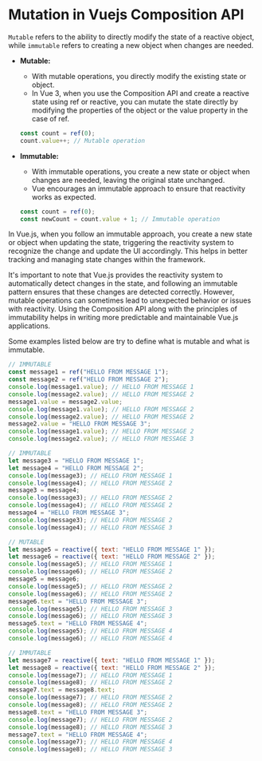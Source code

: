 # Mutation in Vuejs Composition API

`Mutable` refers to the ability to directly modify the state of a reactive object, while `immutable` refers to creating a new object when changes are needed.

- **Mutable:**

  - With mutable operations, you directly modify the existing state or object.
  - In Vue 3, when you use the Composition API and create a reactive state using ref or reactive, you can mutate the state directly by modifying the properties of the object or the value property in the case of ref.

  ```js
  const count = ref(0);
  count.value++; // Mutable operation
  ```

- **Immutable:**

  - With immutable operations, you create a new state or object when changes are needed, leaving the original state unchanged.
  - Vue encourages an immutable approach to ensure that reactivity works as expected.

  ```js
  const count = ref(0);
  const newCount = count.value + 1; // Immutable operation
  ```

In Vue.js, when you follow an immutable approach, you create a new state or object when updating the state, triggering the reactivity system to recognize the change and update the UI accordingly. This helps in better tracking and managing state changes within the framework.

It's important to note that Vue.js provides the reactivity system to automatically detect changes in the state, and following an immutable pattern ensures that these changes are detected correctly. However, mutable operations can sometimes lead to unexpected behavior or issues with reactivity. Using the Composition API along with the principles of immutability helps in writing more predictable and maintainable Vue.js applications.

Some examples listed below are try to define what is mutable and what is immutable.

```js
// IMMUTABLE
const message1 = ref("HELLO FROM MESSAGE 1");
const message2 = ref("HELLO FROM MESSAGE 2");
console.log(message1.value); // HELLO FROM MESSAGE 1
console.log(message2.value); // HELLO FROM MESSAGE 2
message1.value = message2.value;
console.log(message1.value); // HELLO FROM MESSAGE 2
console.log(message2.value); // HELLO FROM MESSAGE 2
message2.value = "HELLO FROM MESSAGE 3";
console.log(message1.value); // HELLO FROM MESSAGE 2
console.log(message2.value); // HELLO FROM MESSAGE 3
```

```js
// IMMUTABLE
let message3 = "HELLO FROM MESSAGE 1";
let message4 = "HELLO FROM MESSAGE 2";
console.log(message3); // HELLO FROM MESSAGE 1
console.log(message4); // HELLO FROM MESSAGE 2
message3 = message4;
console.log(message3); // HELLO FROM MESSAGE 2
console.log(message4); // HELLO FROM MESSAGE 2
message4 = "HELLO FROM MESSAGE 3";
console.log(message3); // HELLO FROM MESSAGE 2
console.log(message4); // HELLO FROM MESSAGE 3
```

```js
// MUTABLE
let message5 = reactive({ text: "HELLO FROM MESSAGE 1" });
let message6 = reactive({ text: "HELLO FROM MESSAGE 2" });
console.log(message5); // HELLO FROM MESSAGE 1
console.log(message6); // HELLO FROM MESSAGE 2
message5 = message6;
console.log(message5); // HELLO FROM MESSAGE 2
console.log(message6); // HELLO FROM MESSAGE 2
message6.text = "HELLO FROM MESSAGE 3";
console.log(message5); // HELLO FROM MESSAGE 3
console.log(message6); // HELLO FROM MESSAGE 3
message5.text = "HELLO FROM MESSAGE 4";
console.log(message5); // HELLO FROM MESSAGE 4
console.log(message6); // HELLO FROM MESSAGE 4
```

```js
// IMMUTABLE
let message7 = reactive({ text: "HELLO FROM MESSAGE 1" });
let message8 = reactive({ text: "HELLO FROM MESSAGE 2" });
console.log(message7); // HELLO FROM MESSAGE 1
console.log(message8); // HELLO FROM MESSAGE 2
message7.text = message8.text;
console.log(message7); // HELLO FROM MESSAGE 2
console.log(message8); // HELLO FROM MESSAGE 2
message8.text = "HELLO FROM MESSAGE 3";
console.log(message7); // HELLO FROM MESSAGE 2
console.log(message8); // HELLO FROM MESSAGE 3
message7.text = "HELLO FROM MESSAGE 4";
console.log(message7); // HELLO FROM MESSAGE 4
console.log(message8); // HELLO FROM MESSAGE 3
```
